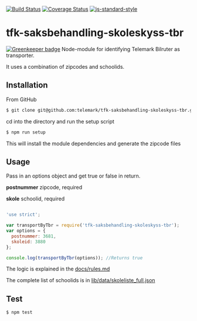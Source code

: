 [![Build Status](https://travis-ci.org/telemark/tfk-saksbehandling-skoleskyss-tbr.svg?branch=master)](https://travis-ci.org/telemark/tfk-saksbehandling-skoleskyss-tbr)
[![Coverage Status](https://coveralls.io/repos/telemark/tfk-saksbehandling-skoleskyss-tbr/badge.svg?branch=master&service=github)](https://coveralls.io/github/telemark/tfk-saksbehandling-skoleskyss-tbr?branch=master)
[![js-standard-style](https://img.shields.io/badge/code%20style-standard-brightgreen.svg?style=flat)](https://github.com/feross/standard)
# tfk-saksbehandling-skoleskyss-tbr

[![Greenkeeper badge](https://badges.greenkeeper.io/telemark/tfk-saksbehandling-skoleskyss-tbr.svg)](https://greenkeeper.io/)
Node-module for identifying Telemark Bilruter as transporter.

It uses a combination of zipcodes and schoolids.

## Installation
From GitHub

```sh
$ git clone git@github.com:telemark/tfk-saksbehandling-skoleskyss-tbr.git
```

cd into the directory and run the setup script

```sh
$ npm run setup
```

This will install the module dependencies and generate the zipcode files

## Usage
Pass in an options object and get true or false in return.

**postnummer** zipcode, required

**skole** schoolid, required

```javascript

'use strict';

var transportByTbr = require('tfk-saksbehandling-skoleskyss-tbr');
var options = {
  postnummer: 3681,
  skoleid: 3880
};

console.log(transportByTbr(options)); //Returns true

```

The logic is explained in the [docs/rules.md](https://github.com/telemark/tfk-saksbehandling-skoleskyss-tbr/blob/master/docs/rules.md)

The complete list of schoolids is in [lib/data/skoleliste_full.json](https://github.com/telemark/tfk-saksbehandling-skoleskyss-tbr/blob/master/lib/data/skoleliste_full.json)

## Test

```sh
$ npm test
```